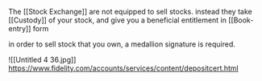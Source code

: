 The [[Stock Exchange]] are not equipped to sell stocks. instead they take [[Custody]] of your stock, and give you a beneficial entitlement in [[Book-entry]] form

in order to sell stock that you own, a medallion signature is required.

![[Untitled 4 36.jpg]]
https://www.fidelity.com/accounts/services/content/depositcert.html